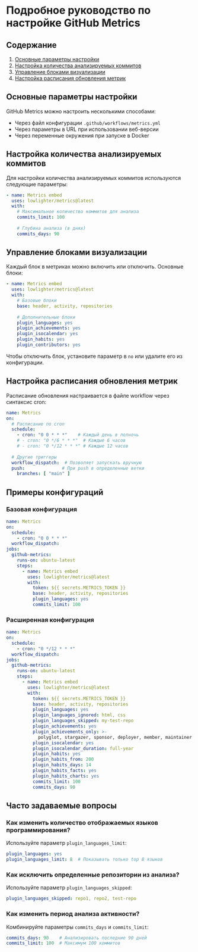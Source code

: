 # Подробное руководство по настройке GitHub Metrics

## Содержание
1. [Основные параметры настройки](#основные-параметры-настройки)
2. [Настройка количества анализируемых коммитов](#настройка-количества-анализируемых-коммитов)
3. [Управление блоками визуализации](#управление-блоками-визуализации)
4. [Настройка расписания обновления метрик](#настройка-расписания-обновления-метрик)

## Основные параметры настройки

GitHub Metrics можно настроить несколькими способами:
- Через файл конфигурации `.github/workflows/metrics.yml`
- Через параметры в URL при использовании веб-версии
- Через переменные окружения при запуске в Docker

## Настройка количества анализируемых коммитов

Для настройки количества анализируемых коммитов используются следующие параметры:

```yaml
- name: Metrics embed
  uses: lowlighter/metrics@latest
  with:
    # Максимальное количество коммитов для анализа
    commits_limit: 100
    
    # Глубина анализа (в днях)
    commits_days: 90
```

## Управление блоками визуализации

Каждый блок в метриках можно включить или отключить. Основные блоки:

```yaml
- name: Metrics embed
  uses: lowlighter/metrics@latest
  with:
    # Базовые блоки
    base: header, activity, repositories
    
    # Дополнительные блоки
    plugin_languages: yes
    plugin_achievements: yes
    plugin_isocalendar: yes
    plugin_habits: yes
    plugin_contributors: yes
```

Чтобы отключить блок, установите параметр в `no` или удалите его из конфигурации.

## Настройка расписания обновления метрик

Расписание обновления настраивается в файле workflow через синтаксис cron:

```yaml
name: Metrics
on:
  # Расписание по cron
  schedule:
    - cron: "0 0 * * *"    # Каждый день в полночь
    # - cron: "0 */6 * * *"  # Каждые 6 часов
    # - cron: "0 */12 * * *" # Каждые 12 часов
  
  # Другие триггеры
  workflow_dispatch:  # Позволяет запускать вручную
  push:              # При push в определенные ветки
    branches: [ "main" ]
```

## Примеры конфигураций

### Базовая конфигурация
```yaml
name: Metrics
on:
  schedule:
    - cron: "0 0 * * *"
  workflow_dispatch:
jobs:
  github-metrics:
    runs-on: ubuntu-latest
    steps:
      - name: Metrics embed
        uses: lowlighter/metrics@latest
        with:
          token: ${{ secrets.METRICS_TOKEN }}
          base: header, activity, repositories
          plugin_languages: yes
          commits_limit: 100
```

### Расширенная конфигурация
```yaml
name: Metrics
on:
  schedule:
    - cron: "0 */12 * * *"
  workflow_dispatch:
jobs:
  github-metrics:
    runs-on: ubuntu-latest
    steps:
      - name: Metrics embed
        uses: lowlighter/metrics@latest
        with:
          token: ${{ secrets.METRICS_TOKEN }}
          base: header, activity, repositories
          plugin_languages: yes
          plugin_languages_ignored: html, css
          plugin_languages_skipped: my-test-repo
          plugin_achievements: yes
          plugin_achievements_only: >-
            polyglot, stargazer, sponsor, deployer, member, maintainer
          plugin_isocalendar: yes
          plugin_isocalendar_duration: full-year
          plugin_habits: yes
          plugin_habits_from: 200
          plugin_habits_days: 14
          plugin_habits_facts: yes
          plugin_habits_charts: yes
          commits_limit: 100
          commits_days: 90
```

## Часто задаваемые вопросы

### Как изменить количество отображаемых языков программирования?
Используйте параметр `plugin_languages_limit`:
```yaml
plugin_languages: yes
plugin_languages_limit: 8  # Показывать только top 8 языков
```

### Как исключить определенные репозитории из анализа?
Используйте параметр `plugin_languages_skipped`:
```yaml
plugin_languages_skipped: repo1, repo2, test-repo
```

### Как изменить период анализа активности?
Комбинируйте параметры `commits_days` и `commits_limit`:
```yaml
commits_days: 90    # Анализировать последние 90 дней
commits_limit: 100  # Максимум 100 коммитов
```